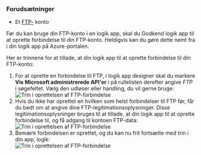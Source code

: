 ### <a name="prerequisites"></a>Forudsætninger

- Et [FTP-](https://wikipedia.org/wiki/File_Transfer_Protocol) konto  


Før du kan bruge din FTP-konto i en logik app, skal du Godkend logik app til at oprette forbindelse til din FTP-konto. Heldigvis kan du gøre dette nemt fra i din logik app på Azure-portalen.  

Her er trinnene for at tillade, at din logik app til at oprette forbindelse til din FTP-konto:  
1. For at oprette en forbindelse til FTP, i logik app designer skal du markere **Vis Microsoft administrerede API'er** i på rullelisten derefter angive *FTP* i søgefeltet. Vælg den udløser eller handling, du vil gerne bruge:  
![Trin i oprettelsen af FTP-forbindelse](./media/connectors-create-api-ftp/ftp-1.png)  
2. Hvis du ikke har oprettet en hvilken som helst forbindelser til FTP før, får du bedt om at angive dine FTP-legitimationsoplysninger. Disse legitimationsoplysninger bruges til at tillade, at din logik app til at oprette forbindelse til, og få adgang til kontoen FTP-data:  
![Trin i oprettelsen af FTP-forbindelse](./media/connectors-create-api-ftp/ftp-2.png)  
3. Bemærk forbindelsen er oprettet, og du kan nu frit fortsætte med trin i din app, logik:  
 ![Trin i oprettelsen af FTP-forbindelse](./media/connectors-create-api-ftp/ftp-3.png)  
